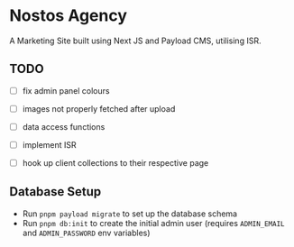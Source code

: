 # Nostos Agency

A Marketing Site built using Next JS and Payload CMS, utilising ISR.

## TODO

- [ ] fix admin panel colours
- [ ] images not properly fetched after upload

- [ ] data access functions
- [ ] implement ISR
- [ ] hook up client collections to their respective page

## Database Setup

- Run `pnpm payload migrate` to set up the database schema
- Run `pnpm db:init` to create the initial admin user (requires `ADMIN_EMAIL` and `ADMIN_PASSWORD` env variables)
